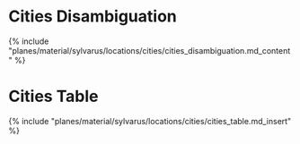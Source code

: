 # Cities Disambiguation
{% include "planes/material/sylvarus/locations/cities/cities_disambiguation.md_content" %}

# Cities Table
{% include "planes/material/sylvarus/locations/cities/cities_table.md_insert" %}
